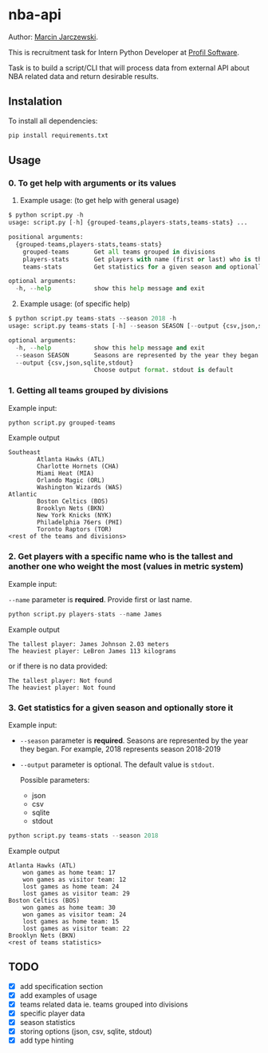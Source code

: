 # nba-api
Author: [Marcin Jarczewski](https://github.com/Percival33).

This is recruitment task for Intern Python Developer at [Profil Software](https://profil-software.com/).

Task is to build a script/CLI that will process data from external API about NBA related data and return desirable results.


## Instalation

To install all dependencies:

```py
pip install requirements.txt
```

## Usage

### 0. To get help with arguments or its values
1. Example usage: (to get help with general usage)
```py
$ python script.py -h
usage: script.py [-h] {grouped-teams,players-stats,teams-stats} ...

positional arguments:
  {grouped-teams,players-stats,teams-stats}
    grouped-teams       Get all teams grouped in divisions
    players-stats       Get players with name (first or last) who is the tallest and is the heaviest
    teams-stats         Get statistics for a given season and optionally store it

optional arguments:
  -h, --help            show this help message and exit
```

2. Example usage: (of specific help)
```py
$ python script.py teams-stats --season 2018 -h
usage: script.py teams-stats [-h] --season SEASON [--output {csv,json,sqlite,stdout}]

optional arguments:
  -h, --help            show this help message and exit
  --season SEASON       Seasons are represented by the year they began. For example, 2018 represents season 2018-2019.
  --output {csv,json,sqlite,stdout}
                        Choose output format. stdout is default
```

### 1. Getting all teams grouped by divisions

Example input:

```py
python script.py grouped-teams
```

Example output

```
Southeast
        Atlanta Hawks (ATL)
        Charlotte Hornets (CHA)
        Miami Heat (MIA)
        Orlando Magic (ORL)
        Washington Wizards (WAS)
Atlantic
        Boston Celtics (BOS)
        Brooklyn Nets (BKN)
        New York Knicks (NYK)
        Philadelphia 76ers (PHI)
        Toronto Raptors (TOR)
<rest of the teams and divisions>
```

### 2. Get players with a specific name who is the tallest and another one who weight the most (values in metric system)

Example input:

`--name` parameter is **required**. Provide first or last name.

```py
python script.py players-stats --name James
```

Example output

```
The tallest player: James Johnson 2.03 meters
The heaviest player: LeBron James 113 kilograms
```

or if there is no data provided:

```
The tallest player: Not found
The heaviest player: Not found
```

### 3. Get statistics for a given season and optionally store it

Example input:

- `--season` parameter is **required**. Seasons are represented by the year they began. For example, 2018 represents season 2018-2019
- `--output` parameter is optional. The default value is `stdout`.

  Possible parameters:

  - json
  - csv
  - sqlite
  - stdout

```py
python script.py teams-stats --season 2018
```

Example output

```
Atlanta Hawks (ATL)
    won games as home team: 17
    won games as visitor team: 12
    lost games as home team: 24
    lost games as visitor team: 29
Boston Celtics (BOS)
    won games as home team: 30
    won games as visitor team: 24
    lost games as home team: 15
    lost games as visitor team: 22
Brooklyn Nets (BKN)
<rest of teams statistics>
```

## TODO

- [x] add specification section
- [x] add examples of usage
- [x] teams related data ie. teams grouped into divisions
- [x] specific player data
- [x] season statistics
- [x] storing options (json, csv, sqlite, stdout)
- [x] add type hinting
